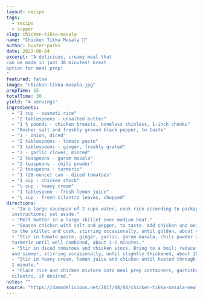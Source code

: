 ```yaml
---
layout: recipe
tags:
  - recipe
  - supper
slug: chicken-tikka-masala
name: "Chicken Tikka Masala 🐔"
author: hunter-parks
date: 2022-08-04
excerpt: "A delicious, creamy meal that
can be made in just 30 minutes! Great
option for meal prep!
"
featured: false
image: "chicken-tikka-masala.jpg"
prepTime: 15
totalTime: 30
yield: "4 servings"
ingredients:
  - "1 cup - basmati rice"
  - "2 tablespoons - unsalted butter"
  - "1 ½ pounds - chicken breasts, boneless skinless, 1-inch chunks"
  - "Kosher salt and freshly ground black pepper, to taste"
  - "1 - onion, diced"
  - "2 tablespoons - tomato paste"
  - "1 tablespoons - ginger, freshly grated"
  - "3 - garlic cloves, minced"
  - "2 teaspoons - garam masala"
  - "2 teaspoons - chili powder"
  - "2 teaspoons - turmeric"
  - "1 (28-ounce) can - diced tomatoes"
  - "1 cup - chicken stock"
  - "⅓ cup - heavy cream"
  - "1 tablespoon - fresh lemon juice"
  - "¼ cup - fresh cilantro leaves, chopped"
directions:
  - "In a large saucepan of 2 cups water, cook rice according to package
  instructions; set aside."
  - "Melt butter in a large skillet over medium heat."
  - "Season chicken with salt and pepper, to taste. Add chicken and onion
  to the skillet and cook, stirring occasionally, until golden, about 4-5 minutes; set aside."
  - "Stir in tomato paste, ginger, garlic, garam masala, chili powder and
  turmeric until well combined, about 1-2 minutes."
  - "Stir in diced tomatoes and chicken stock. Bring to a boil; reduce heat
  and simmer, stirring occasionally, until slightly thickened, about 10 minutes."
  - "Stir in heavy cream, lemon juice and chicken until heated through, about
  1 minute."
  - "Place rice and chicken mixture into meal prep containers, garnished with
  cilantro, if desired."
notes: ""
source: "https://damndelicious.net/2017/08/08/chicken-tikka-masala-meal-prep/"
---
```

